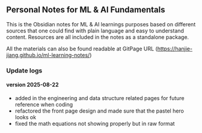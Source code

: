 ## Personal Notes for ML & AI Fundamentals

This is the Obsidian notes for ML & AI learnings purposes based on different sources that one could 
find with plain language and easy to understand content. Resources are all included in the notes as a standalone package.

All the materials can also be found readable at GitPage URL (https://hanjie-jiang.github.io/ml-learning-notes/)

### Update logs
#### version 2025-08-22
- added in the engineering and data structure related pages for future reference when coding
- refactored the front page design and made sure that the pastel hero looks ok
- fixed the math equations not showing properly but in raw format
